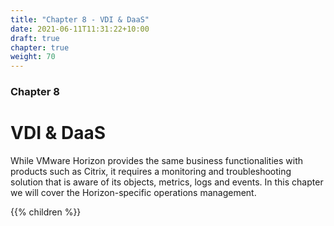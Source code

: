 ```yaml
---
title: "Chapter 8 - VDI & DaaS"
date: 2021-06-11T11:31:22+10:00
draft: true
chapter: true
weight: 70
---
```


### Chapter 8
# VDI & DaaS

While VMware Horizon provides the same business functionalities with products such as Citrix, it requires a monitoring and troubleshooting solution that is aware of its objects, metrics, logs and events. In this chapter we will cover the Horizon-specific operations management.

{{% children %}}